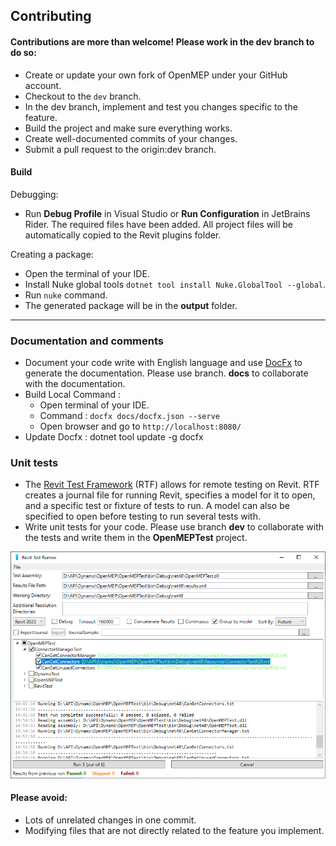 ## Contributing

#### Contributions are more than welcome! Please work in the dev branch to do so:

- Create or update your own fork of OpenMEP under your GitHub account.
- Checkout to the ``dev`` branch.
- In the dev branch, implement and test you changes specific to the feature.
- Build the project and make sure everything works.
- Create well-documented commits of your changes.
- Submit a pull request to the origin:dev branch.

#### Build

Debugging:

- Run **Debug Profile** in Visual Studio or **Run Configuration** in JetBrains Rider. The required files have been
  added. All project files will be automatically copied to the Revit plugins folder.

Creating a package:

- Open the terminal of your IDE.
- Install Nuke global tools `dotnet tool install Nuke.GlobalTool --global`.
- Run `nuke` command.
- The generated package will be in the **output** folder.

---

### Documentation and comments

- Document your code write with English language and use [DocFx](https://dotnet.github.io/docfx/) to
  generate the documentation. Please use branch.
  **docs** to collaborate with the documentation.
- Build Local Command :  
  - Open terminal of your IDE.
  - Command : `docfx docs/docfx.json --serve`
  - Open browser and go to `http://localhost:8080/`
- Update Docfx : dotnet tool update -g docfx
### Unit tests

- The [Revit Test Framework](https://github.com/DynamoDS/RevitTestFramework) (RTF) allows for remote testing on Revit.
  RTF creates a journal file for running Revit, specifies a model for it to open, and a specific test or fixture of
  tests to run. A model can also be specified to open before testing to run several tests with.
- Write unit tests for your code. Please use branch **dev** to collaborate with the tests and write them in the
  **OpenMEPTest** project.

![](docs/images/RevitTestFrameworkGUI.png)

#### Please avoid:

- Lots of unrelated changes in one commit.
- Modifying files that are not directly related to the feature you implement.
